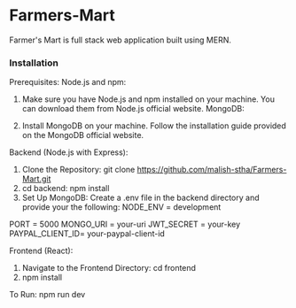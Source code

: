 # Farmers-Mart

Farmer's Mart is full stack web application built using MERN.

### Installation

Prerequisites:
Node.js and npm:

1. Make sure you have Node.js and npm installed on your machine. You can download them from Node.js official website.
MongoDB:

2. Install MongoDB on your machine. Follow the installation guide provided on the MongoDB official website.
   
Backend (Node.js with Express):

1. Clone the Repository:
   git clone https://github.com/malish-stha/Farmers-Mart.git
2. cd backend: npm install
3. Set Up MongoDB:
Create a .env file in the backend directory and provide your the following:
NODE_ENV = development

PORT = 5000
MONGO_URI = your-uri
JWT_SECRET = your-key
PAYPAL_CLIENT_ID= your-paypal-client-id

Frontend (React):

1. Navigate to the Frontend Directory: cd frontend
2. npm install

   
To Run:
npm run dev








